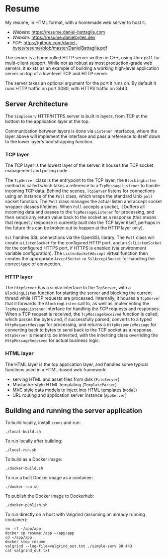 # Resume
My resume, in HTML format, with a homemade web server to host it.

- *Website*: https://resume.daniel-battaglia.com
- *Website*: https://resume.danielbytes.dev
- *PDF*: https://github.com/daniel-bytes/resume/blob/master/DanielBattaglia.pdf

The server is a home rolled HTTP server written in C++, using Unix `poll` for multi-client support.  While not as robust as most production-grade web servers, it exists as an example of building a working high-level application server on top of a low-level TCP and HTTP server.

The server takes an optional argument for the port it runs on.  By default it runs HTTP traffic on port 3080, with HTTPS traffic on 3443.

## Server Architecture

The `SimpleServ` HTTP/HTTPS server is built in layers, from TCP at the bottom to the application layer at the top.

Communication between layers is done via `Listener` interfaces, where the layer above will implement the interface and pass a reference to itself down to the lower layer's bootstrapping function.

### TCP layer

The TCP layer is the lowest layer of the server. It houses the TCP socket management and polling code.

The `TcpServer` class is the entrypoint to the TCP layer; the `BlockingListen` method is called which takes a reference to a `TcpMessageListener` to handle incoming TCP data.  Behind the scenes, `TcpServer` listens for connections using an instance of the `Poll` class, which wraps the standard Unix `poll` socket function. The `Poll` class manages the actual listen and accept socket wrapper classes lifetimes.  When `Poll` accepts a socket, it buffers all incoming data and passes to the `TcpMessageListener` for processing, and then sends any return value back to the socket as a response (this means that request / response is currently built into the TCP layer itself, perhaps in the future this can be broken out to happen at the HTTP layer only).

`Ssl` handles SSL connections via the OpenSSL library.  The `Poll` class will create a `ListenSocket` for the configured HTTP port, and an `SslListenSocket` for the configured HTTPS port, if HTTPS is enabled (via environment variable configuration).  The `ListenSocket#Accept` virtual function then creates the appropriate `AcceptSocket` or `SslAcceptSocket` for handling the correct type of connection.

### HTTP layer

The `HttpServer` has a simlar interface to the `TcpServer`, with a `BlockingListen` function for starting the server and blocking the current thread while HTTP requests are processed.  Internally, it houses a `TcpServer` that it forwards the `BlockingListen` call to, as well as implementing the `TcpMessageListener` interface for handling the TCP requests and responses. When a TCP request is received, the `TcpMessageReceived` function is called, which parses the bytes and, if successfully parsed, converts to a typed `HttpRequestMessage` for processing, and returns a `HttpResponseMessage` for converting back to bytes to send back to the TCP socket as a response.  `HttpServer` is meant to be inherited, with the inheriting class overriding the `HttpMessageReceived` for actual business logic.

### HTML layer

The HTML layer is the top application layer, and handles some typical functions used in a HTML-based web framework:

- serving HTML and asset files from disk (`FileServer`)
- Mustache-style HTML templating (`TemplateParser`)
- MVC style data models to inject into HTML templates (`Model`)
- URL routing and application server instance (`AppServer`)

## Building and running the server application

To build locally, install `scons` and run:
```
./local-build.sh
```

To run locally after building:
```
./local-run.sh
```

To build as a Docker image:
```
./docker-build.sh
```

To run a built Docker image as a container:
```
./docker-run.sh
```

To publish the Docker image to Dockerhub:
```
./docker-publish.sh
```

To run directly on a host with Valgrind (assuming an already running container):
```
rm -rf ~/app/app
docker cp resume:/app ~/app/app
cd ~/app/app
docker stop resume
valgrind --log-file=valgrind_out.txt ./simple-serv 80 443
cat valgrind_out.txt
```
